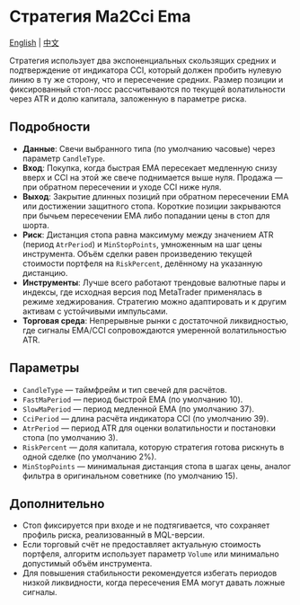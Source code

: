 # Стратегия Ma2Cci Ema
[English](README.md) | [中文](README_cn.md)

Стратегия использует два экспоненциальных скользящих средних и подтверждение от индикатора CCI, который должен пробить нулевую линию в ту же сторону, что и пересечение средних. Размер позиции и фиксированный стоп-лосс рассчитываются по текущей волатильности через ATR и долю капитала, заложенную в параметре риска.

## Подробности

- **Данные**: Свечи выбранного типа (по умолчанию часовые) через параметр `CandleType`.
- **Вход**: Покупка, когда быстрая EMA пересекает медленную снизу вверх и CCI на этой же свече поднимается выше нуля. Продажа — при обратном пересечении и уходе CCI ниже нуля.
- **Выход**: Закрытие длинных позиций при обратном пересечении EMA или достижении защитного стопа. Короткие позиции закрываются при бычьем пересечении EMA либо попадании цены в стоп для шорта.
- **Риск**: Дистанция стопа равна максимуму между значением ATR (период `AtrPeriod`) и `MinStopPoints`, умноженным на шаг цены инструмента. Объём сделки равен произведению текущей стоимости портфеля на `RiskPercent`, делённому на указанную дистанцию.
- **Инструменты**: Лучше всего работают трендовые валютные пары и индексы, где исходная версия под MetaTrader применялась в режиме хеджирования. Стратегию можно адаптировать и к другим активам с устойчивыми импульсами.
- **Торговая среда**: Непрерывные рынки с достаточной ликвидностью, где сигналы EMA/CCI сопровождаются умеренной волатильностью ATR.

## Параметры

- `CandleType` — таймфрейм и тип свечей для расчётов.
- `FastMaPeriod` — период быстрой EMA (по умолчанию 10).
- `SlowMaPeriod` — период медленной EMA (по умолчанию 37).
- `CciPeriod` — длина расчёта индикатора CCI (по умолчанию 39).
- `AtrPeriod` — период ATR для оценки волатильности и постановки стопа (по умолчанию 3).
- `RiskPercent` — доля капитала, которую стратегия готова рискнуть в одной сделке (по умолчанию 2%).
- `MinStopPoints` — минимальная дистанция стопа в шагах цены, аналог фильтра в оригинальном советнике (по умолчанию 15).

## Дополнительно

- Стоп фиксируется при входе и не подтягивается, что сохраняет профиль риска, реализованный в MQL-версии.
- Если торговый счёт не предоставляет актуальную стоимость портфеля, алгоритм использует параметр `Volume` или минимально допустимый объём инструмента.
- Для повышения стабильности рекомендуется избегать периодов низкой ликвидности, когда пересечения EMA могут давать ложные сигналы.
